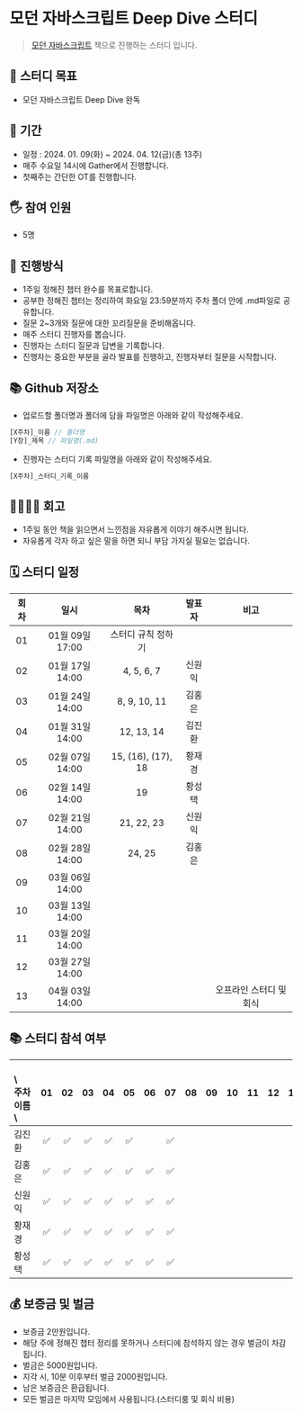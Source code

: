 # 모던 자바스크립트 Deep Dive 스터디

> [모던 자바스크립트](https://product.kyobobook.co.kr/detail/S000001766445) 책으로 진행하는 스터디 입니다.

## 🎯 스터디 목표

- 모던 자바스크립트 Deep Dive 완독

## 📆 기간

- 일정 : 2024. 01. 09(화) ~ 2024. 04. 12(금)(총 13주)
- 매주 수요일 14시에 Gather에서 진행합니다.
- 첫째주는 간단한 OT를 진행합니다.

## 🖐 참여 인원

- 5명

## 📜 진행방식

- 1주일 정해진 챕터 완수를 목표로합니다.
- 공부한 정해진 챕터는 정리하여 화요일 23:59분까지 주차 폴더 안에 .md파일로 공유합니다.
- 질문 2~3개와 질문에 대한 꼬리질문을 준비해옵니다.
- 매주 스터디 진행자를 뽑습니다.
- 진행자는 스터디 질문과 답변을 기록합니다.
- 진행자는 중요한 부분을 골라 발표를 진행하고, 진행자부터 질문을 시작합니다.

## 📚 Github 저장소

- 업로드할 폴더명과 폴더에 담을 파일명은 아래와 같이 작성해주세요.

```javascript
[X주차]_이름 // 폴더명
[Y장]_제목 // 파일명(.md)
```

- 진행자는 스터디 기록 파일명을 아래와 같이 작성해주세요.

```javascript
[X주차]_스터디_기록_이름
```

## 👨‍👩‍👧‍👦 회고

- 1주일 동안 책을 읽으면서 느낀점을 자유롭게 이야기 해주시면 됩니다.
- 자유롭게 각자 하고 싶은 말을 하면 되니 부담 가지실 필요는 없습니다.

## 🗓️ 스터디 일정

| 회차 |      일시       |        목차        | 발표자 |          비고           |
| :--: | :-------------: | :----------------: | :----: | :---------------------: |
|  01  | 01월 09일 17:00 | 스터디 규칙 정하기 |        |                         |
|  02  | 01월 17일 14:00 |     4, 5, 6, 7     | 신원익 |                         |
|  03  | 01월 24일 14:00 |    8, 9, 10, 11    | 김홍은 |                         |
|  04  | 01월 31일 14:00 |     12, 13, 14     | 김진환 |                         |
|  05  | 02월 07일 14:00 | 15, (16), (17), 18 | 황재경 |                         |
|  06  | 02월 14일 14:00 |         19         | 황성택 |                         |
|  07  | 02월 21일 14:00 |     21, 22, 23     | 신원익 |                         |
|  08  | 02월 28일 14:00 |       24, 25       | 김홍은 |                         |
|  09  | 03월 06일 14:00 |                    |        |                         |
|  10  | 03월 13일 14:00 |                    |        |                         |
|  11  | 03월 20일 14:00 |                    |        |                         |
|  12  | 03월 27일 14:00 |                    |        |                         |
|  13  | 04월 03일 14:00 |                    |        | 오프라인 스터디 및 회식 |

## 📚 스터디 참석 여부

| 　　\　주차<br>이름　\  | 01  | 02  | 03  | 04  | 05  | 06  | 07  | 08  | 09  | 10  | 11  | 12  | 13  |
| :---------------------- | :-: | :-: | :-: | :-: | :-: | :-: | :-: | :-: | :-: | :-: | :-: | :-: | --- |
| 김진환                  | ✅  | ✅  | ✅  | ✅  | ✅  |     | ✅  |     |     |     |     |     |     |
| 김홍은                  | ✅  | ✅  | ✅  | ✅  | ✅  | ✅  | ✅  |     |     |     |     |     |     |
| 신원익                  | ✅  | ✅  | ✅  | ✅  | ✅  | ✅  | ✅  |     |     |     |     |     |     |
| 황재경                  | ✅  | ✅  | ✅  | ✅  | ✅  | ✅  | ✅  |     |     |     |     |     |     |
| 황성택                  | ✅  | ✅  | ✅  | ✅  | ✅  | ✅  | ✅  |     |     |     |     |     |     |

## 💰 보증금 및 벌금

- 보증금 2만원입니다.
- 해당 주에 정해진 챕터 정리를 못하거나 스터디에 참석하지 않는 경우 벌금이 차감됩니다.
- 벌금은 5000원입니다.
- 지각 시, 10분 이후부터 벌금 2000원입니다.
- 남은 보증금은 환급됩니다.
- 모든 벌금은 마지막 모임에서 사용됩니다.(스터디룸 및 회식 비용)
